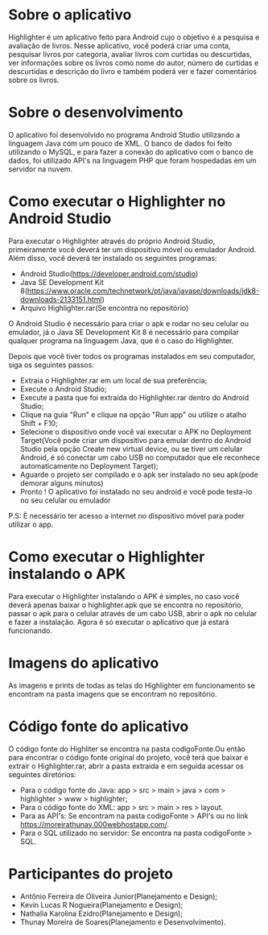 <h1>Sobre o aplicativo</h1>

Highlighter é um aplicativo feito para Android cujo o objetivo é a pesquisa e avaliação de livros. Nesse aplicativo, você poderá criar uma conta, pesquisar livros por categoria, avaliar livros com curtidas ou descurtidas, ver informações sobre os livros como nome do autor, número de curtidas e descurtidas e descrição do livro e também poderá ver e fazer comentários sobre os livros.

<h1>Sobre o desenvolvimento</h1>

O aplicativo foi desenvolvido no programa Android Studio utilizando a linguagem Java com um pouco de XML. O banco de dados foi feito utilizando o MySQL, e para fazer a conexão do aplicativo com o banco de dados, foi utilizado API's na linguagem PHP que foram hospedadas em um servidor na nuvem.

<h1>Como executar o Highlighter no Android Studio</h1>

Para executar o Highlighter através do próprio Android Studio, primeiramente você deverá ter um dispositivo móvel ou emulador Android. Além disso, você deverá ter instalado os seguintes programas:

- Android Studio(https://developer.android.com/studio)
- Java SE Development Kit 8(https://www.oracle.com/technetwork/pt/java/javase/downloads/jdk8-downloads-2133151.html)
- Arquivo Highlighter.rar(Se encontra no repositório)

O Android Studio é necessário para criar o apk e rodar no seu celular ou emulador, já o Java SE Development Kit 8 é necessário para compilar qualquer programa na linguagem Java, que é o caso do Highlighter.

Depois que você tiver todos os programas instalados em seu computador, siga os seguintes passos:

- Extraia o Highlighter.rar em um local de sua preferência;
- Execute o Android Studio;
- Execute a pasta que foi extraída do Highlighter.rar dentro do Android Studio;
- Clique na guia "Run" e clique na opção "Run app" ou utilize o atalho Shift + F10;
- Selecione o dispositivo onde você vai executar o APK no Deployment Target(Você pode criar um dispositivo para emular dentro do Android Studio pela opção Create new virtual device, ou se tiver um celular Android, é só conectar um cabo USB no computador que ele reconhece automaticamente no Deployment Target);
- Aguarde o projeto ser compilado e o apk ser instalado no seu apk(pode demorar alguns minutos)
- Pronto ! O aplicativo foi instalado no seu android e você pode testa-lo no seu celular ou emulador

P.S: È necessário ter acesso a internet no dispositivo móvel para poder utilizar o app.

<h1>Como executar o Highlighter instalando o APK</h1>

Para executar o Highlighter instalando o APK é simples, no caso você deverá apenas baixar o highlighter.apk que se encontra no repositório, passar o apk para o celular através de um cabo USB, abrir o apk no celular e fazer a instalação. Agora é só executar o aplicativo que já estará funcionando.

<h1>Imagens do aplicativo</h1>

As imagens e prints de todas as telas do Highlighter em funcionamento se encontram na pasta imagens que se encontram no repositório.

<h1>Código fonte do aplicativo</h1>

O código fonte do Highliter se encontra na pasta codigoFonte.Ou então para encontrar o código fonte original do projeto, você terá que baixar e extrair o Highlighter.rar, abrir a pasta extraida e em seguida acessar os seguintes diretórios:

- Para o código fonte do Java: app > src > main > java > com > highlighter > www > highlighter;
- Para o código fonte do XML: app > src > main > res > layout.
- Para as API's: Se encontram na pasta codigoFonte > API's ou no link https://moreirathunay.000webhostapp.com/.
- Para o SQL utilizado no servidor: Se encontra na pasta codigoFonte > SQL.

<h1>Participantes do projeto</h1>

- Antônio Ferreira de Oliveira Junior(Planejamento e Design);
- Kevin Lucas R Nogueira(Planejamento e Design);
- Nathalia Karolina Ezidro(Planejamento e Design);
- Thunay Moreira de Soares(Planejamento e Desenvolvimento).
